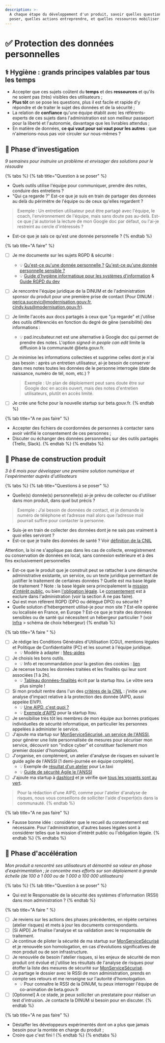 ```yaml
---
description: >-
  A chaque étape du développement d'un produit, savoir quelles questions se
  poser, quelles actions entreprendre, et quelles ressources mobiliser.
---
```


# ✅ Protection des données personnelles

## ⚕ Hygiène : grands principes valables par tous les temps

* Accepter que ces sujets coûtent du **temps** et des **ressources** et qu'ils ne soient pas (très) visibles des utilisateurs ;
* **Plus tôt** on se pose les questions, plus il est facile et rapide d'y répondre et de traiter le sujet des données et de la sécurité ;
* La relation de **confiance** qu'une équipe établit avec les référents-experts de ces sujets dans l'administration est son meilleur passeport pour la liberté et l'autonomie, davantage que les livrables attendus ;
* En matière de données, **ce qui vaut pour soi vaut pour les autres** : que n'aimerions-nous pas voir circuler sur nous-mêmes ?

## 🔎 Phase d'investigation

_9 semaines pour instruire un problème et envisager des solutions pour le résoudre_

{% tabs %}
{% tab title="Question à se poser" %}
* Quels outils utilise l'équipe pour communiquer, prendre des notes, conduire des entretiens ?
* "Qui ça regarde ?" Est-ce que je suis en train de partager des données au delà du périmètre de l'équipe ou de ceux qu'elles regardent ?

> Exemple : Un entretien utilisateur peut être partagé avec l'équipe, le coach, l'environnement de l'équipe, mais sans doute pas au-delà. Est-ce que j'ai autorisé la lecture de mon Google doc par défaut, ou l'ai-je restreint au cercle d'intéressés ?

* Est-ce que je sais ce qu'est une donnée personnelle ?
{% endtab %}

{% tab title="A faire" %}
* [ ] Je me documente sur les sujets RGPD & sécurité :
  * 💡 [Qu'est-ce qu'une donnée personnelle ?](https://www.cnil.fr/fr/cnil-direct/question/une-donnee-caractere-personnel-cest-quoi) [Qu'est-ce qu'une donnée personnelle sensible ?](https://www.cnil.fr/fr/definition/donnee-sensible)
  * 💡 [Guide d'hygiène informatique pour les systèmes d'information](https://www.ssi.gouv.fr/guide/guide-dhygiene-informatique/) & [Guide RGPD du dev](https://www.cnil.fr/fr/guide-rgpd-du-developpeur)
* [ ] Je rencontre l'équipe juridique de la DINUM et de l'administration sponsor du produit pour une première prise de contact (Pour DINUM : perica.sucevic@modernisation.gouv.fr, cindy.kus@modernisation.gouv.fr).
* [ ] Je limite l'accès aux docs partagés à ceux que "ça regarde" et j'utilise des outils différenciés en fonction du degré de gêne (sensibilité) des informations :
  * 💡 pad.incubateur.net est une alternative à Google doc qui permet de prendre des notes. L'option _signed-in people can edit_ limite la diffusion à la communauté @beta.gouv.fr.
*   [ ] Je minimise les informations collectées et supprime celles dont je n'ai pas besoin : après un entretien utilisateur, ai-je besoin de conserver dans mes notes toutes les données de le personne interrogée (date de naissance, numéro de tél, nom, etc.) ?

    > Exemple : Un plan de déploiement peut sans doute être sur Google doc en accès ouvert, mais des notes d'entretien utilisateurs, plutôt en accès limité.
* [ ] Je crée une fiche pour la nouvelle startup sur beta.gouv.fr.
{% endtab %}

{% tab title="A ne pas faire" %}
* Accepter des fichiers de coordonnées de personnes à contacter sans avoir vérifié le consentement de ces personnes ;
* Discuter ou échanger des données personnelles sur des outils partagés (Trello, Slack).
{% endtab %}
{% endtabs %}

## 🧱 Phase de construction produit

_3 à 6 mois pour développer une première solution numérique et l'expérimenter auprès d'utilisateurs_

{% tabs %}
{% tab title="Questions à se poser" %}
* Quelle(s) donnée(s) personnelle(s) ai-je prévu de collecter ou d'utiliser dans mon produit, dans quel but précis ?

> Exemple : J’ai besoin de données de contact, et je demande le numéro de téléphone et l’adresse mail alors que l’adresse mail pourrait suffire pour contacter la personne.

* Suis-je en train de collecter des données dont je ne sais pas vraiment à quoi elles serviront ?
* Est-ce que je traite des données de santé ? Voir [définition de la CNIL](https://www.cnil.fr/fr/quest-ce-ce-quune-donnee-de-sante)

Attention, la loi ne s'applique pas dans les cas de collecte, enregistrement ou conservation de données en local, sans connexion extérieure et à des fins exclusivement personnelles

* Est-ce que le produit que je construit peut se rattacher à une démarche administrative existante, un service, ou un texte juridique permettant de justifier le traitement de certaines données ? Quelle est ma base légale de traitement ? Note : la base légale sera principalement la [mission d'intérêt public](https://www.cnil.fr/fr/les-bases-legales/mission-interet-public), ou bien [l'obligation légale](https://www.cnil.fr/fr/les-bases-legales/obligation-legale). Le [consentement](https://www.cnil.fr/fr/les-bases-legales/consentement) est à exclure dans l'administration (voir la section À ne pas faire).
* Qui est mon référent RGPD (DPO ou délégué DPO) ou sécurité ?
* Quelle solution d'hébergement utilisé-je pour mon site ? Est-elle opérée ou localisée en France, en Europe ? Est-ce que je traite des données sensibles ou de santé qui nécessitent un hébergeur particulier ? (voir [Infra](../../standards/je-fais-des-choix-technologique/infra.md) > schéma de choix hébergeur)
{% endtab %}

{% tab title="A faire " %}
* [ ] Je rédige les Conditions Générales d'Utilisation (CGU), mentions légales et Politique de Confidentialité (PC) et les soumet à l'équipe juridique.
  * 💡 Modèle à adapter : [Mes-aides](https://mes-aides.gouv.fr/cgu)
* [ ] Je choisis les bons outils.
  * 💡 Info et recommandation pour la gestion des cookies : [lien](https://beta.gouv.fr/suivi/)
* [ ] Je recense toutes les données traitées et les finalités qui leur sont associées \[1 à 2h].
  * 💡 [Tableau données-finalités](https://docs.google.com/document/d/1PQniGdnvLdjyEBbk1lFGzmG6rwnwD5bPCbvP\_XBOe4I/edit?usp=sharing) écrit par la startup Itou. Le vôtre sera plus simple !
* [ ] Si mon produit rentre dans l'un des [critères de la CNIL](https://www.cnil.fr/sites/default/files/atoms/files/liste-traitements-aipd-non-requise.pdf) : j'initie une analyse d'impact relative à la protection des donnée (AIPD, aussi appelée EIVP).
  * 💡 [Une AIPD, c'est quoi ?](https://www.cnil.fr/sites/default/files/atoms/files/infographie\_aipd.pdf)
  * 💡 [Exemple d'AIPD](https://docs.google.com/document/d/1j\_1EESLdOHIa6bsYo3VSp-AJhPNPbQJKNRJnpJpRhKU/edit) pour la startup Itou.
* [ ] Je sensibilise très tôt les membres de mon équipe aux bonnes pratiques individuelles de sécurité informatique, en particulier les personnes appelées à administer le service.
* [ ] J'ajoute ma startup sur [MonServiceSécurisé, un service de l'ANSSI](https://www.monservicesecurise.ssi.gouv.fr), pour générer une liste personnalisée de mesures pour sécuriser mon service, découvrir son "indice cyber" et constituer facilement mon premier dossier d'homologation.
* [ ] J'organise, en complément, un atelier d'analyse de risques en suivant le guide agile de l'ANSSI \[1 demi-journée en équipe complète].
  * 💡 Exemple de [résultat d'un atelier](https://github.com/openmaraude/le.taxi/wiki/Analyse-des-risques) pour Le.taxi
  * 💡 [Guide de sécurité Agile le l'ANSSI](https://www.ssi.gouv.fr/uploads/2018/11/guide-securite-numerique-agile-anssi-pa-v1.pdf)
* [ ] J'ajoute ma startup à [dashlord](https://github.com/betagouv/dashlord/blob/main/dashlord.yml) et je vérifie que [tous les voyants sont au vert](https://dashlord.incubateur.net/#/).

> Pour la rédaction d'une AIPD, comme pour l'atelier d'analyse de risques, nous vous conseillons de solliciter l'aide d'expert(e)s dans la communauté.
{% endtab %}

{% tab title="A ne pas faire" %}
* Fausse bonne idée : considérer que le recueil du consentement est nécessaire. Pour l'administration, d'autres bases légales sont à considérer telles que la mission d'intérêt public ou l'obligation légale.
{% endtab %}
{% endtabs %}

## 🚀 Phase d'accélération

_Mon produit a rencontré ses utilisateurs et démontré sa valeur en phase d'expérimentation ; je concentre mes efforts sur son déploiement à grande échelle (de 100 à 1 000 ou de 1 000 à 100 000 utilisateurs)_

{% tabs %}
{% tab title="Question à se poser" %}
* Qui est le Responsable de la sécurité des systèmes d'information (RSSI) dans mon administration ?
{% endtab %}

{% tab title="A faire " %}
* [ ] Je reviens sur les actions des phases précédentes, en répète certaines (atelier risques) et mets à jour les documents correspondants.
* [ ] \[Si AIPD] Je finalise l'analyse et sa validation avec le responsable de traitement.
* [ ] Je continue de piloter la sécurité de ma startup sur [MonServiceSécurisé](https://www.monservicesecurise.ssi.gouv.fr) et je renouvèle son homologation, en cas d'évolutions significatives de mon produit ou de son infrastructure.
* [ ] Je renouvèle de besoin l'atelier risques, si les enjeux de sécurité de mon produit ont évolué et j'utilise les résultats de l'analyse de risques pour étoffer la liste des mesures de sécurité sur [MonServiceSécurisé](https://wwww.monservicesecurise.ssi.gouv.fr).
* [ ] Je partage le dossier avec le RSSI de mon administration, prends en compte ses retours et me renseigne sur l'autorité d'homologation.
  * 💡 Pour connaître le RSSI de la DINUM, tu peux interroger l'équipe de co-animation de beta.gouv.fr
* [ ] \[Optionnel] A ce stade, je peux solliciter un prestataire pour réaliser un test d'intrusion. Je contacte la DINUM si besoin pour en discuter.
{% endtab %}

{% tab title="A ne pas faire" %}
* Déstaffer les développeurs expérimentés dont on a plus que jamais besoin pour la montée en charge du produit ;
* Croire que c'est fini !
{% endtab %}
{% endtabs %}

